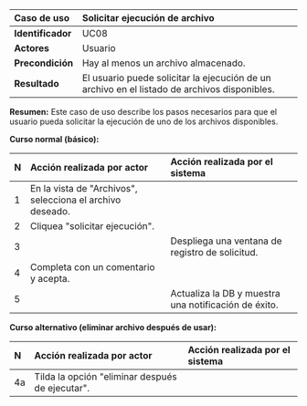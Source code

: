 | **Caso de uso**      | **Solicitar ejecución de archivo** |
| :---        | :---        |
| **Identificador**      | UC08 |
| **Actores**      | Usuario |
| **Precondición**   | Hay al menos un archivo almacenado. |
| **Resultado**   | El usuario puede solicitar la ejecución de un archivo en el listado de archivos disponibles. |

**Resumen:**
Este caso de uso describe los pasos necesarios para que el usuario pueda solicitar la ejecución de uno de los archivos disponibles.

**Curso normal (básico):**

| **N**      | **Acción realizada por actor** | **Acción realizada por el sistema** |
| :---        | :---        | :---        |
| 1      | En la vista de "Archivos", selecciona el archivo deseado. |  |
| 2      | Cliquea "solicitar ejecución". |  |
| 3      |  | Despliega una ventana de registro de solicitud. |
| 4      | Completa con un comentario y acepta. |  |
| 5      |  | Actualiza la DB y muestra una notificación de éxito. |

**Curso alternativo (eliminar archivo después de usar):**

| **N**      | **Acción realizada por actor** | **Acción realizada por el sistema** |
| :---        | :---        | :---        |
| 4a      | Tilda la opción "eliminar después de ejecutar". |  |
